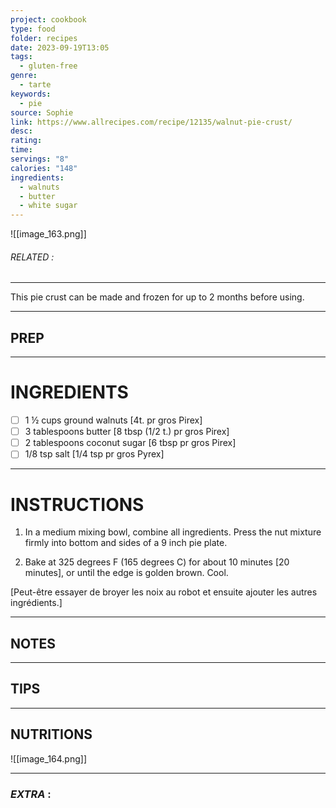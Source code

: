 ```yaml
---
project: cookbook
type: food
folder: recipes
date: 2023-09-19T13:05
tags:
  - gluten-free
genre:
  - tarte
keywords:
  - pie
source: Sophie
link: https://www.allrecipes.com/recipe/12135/walnut-pie-crust/
desc: 
rating: 
time: 
servings: "8"
calories: "148"
ingredients:
  - walnuts
  - butter
  - white sugar
---
```


![[image_163.png]]
###### *RELATED* : 
---
This pie crust can be made and frozen for up to 2 months before using.

---
## PREP



---
# INGREDIENTS

- [ ] 1 ½ cups ground walnuts [4t. pr gros Pirex]
- [ ] 3 tablespoons butter [8 tbsp (1/2 t.) pr gros Pirex]
- [ ] 2 tablespoons coconut sugar [6 tbsp pr gros Pirex]
- [ ] 1/8 tsp salt [1/4 tsp pr gros Pyrex]

---
# INSTRUCTIONS

1. In a medium mixing bowl, combine all ingredients. Press the nut mixture firmly into bottom and sides of a 9 inch pie plate.
    
2. Bake at 325 degrees F (165 degrees C) for about 10 minutes [20 minutes], or until the edge is golden brown. Cool.
  
[Peut-être essayer de broyer les noix au robot et ensuite ajouter les autres ingrédients.]

---
## NOTES



---
## TIPS



---
## NUTRITIONS

![[image_164.png]]

---
### *EXTRA* :




